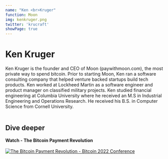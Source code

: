```yaml
---
name: "Ken <br>Kruger"
function: Moon
img: kenkruger.png
twitter: 'krucraft'
showPage: true
---
```


# Ken Kruger
 
Ken Kruger is the founder and CEO of Moon (paywithmoon.com), the most private way to spend bitcoin. Prior to starting Moon, Ken ran a software consulting company that helped venture backed startups build tech products. Ken worked at Lockheed Martin as a software engineer and product manager on classified military projects. Ken studied financial engineering at Columbia University where he received an M.S in Industrial Engineering and Operations Research. He received his B.S. in Computer Science from Cornell University.
<br><br>

## Dive deeper


<div class="grid grid-cols-2 gap-5">
<div class="p-3 my-2">

**Watch - The Bitcoin Payment Revolution**  <br><br>
[![The Bitcoin Payment Revolution - Bitcoin 2022 Conference](/content/ken1.png)](https://www.youtube.com/watch?v=NpuPm1FsUQk/)
</div>

</div>

<br>





